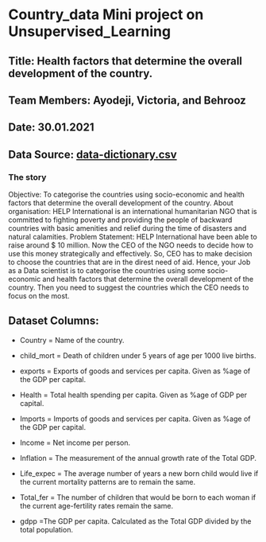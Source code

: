 # Country_data Mini project on Unsupervised_Learning


## Title: Health factors that determine the overall development of the country.   

## Team Members: Ayodeji, Victoria, and Behrooz

## Date: 30.01.2021

## Data Source: [data-dictionary.csv](https://www.kaggle.com/rohan0301/unsupervised-learning-on-country-data?select=data-dictionary.csv)

### The story

Objective: To categorise the countries using socio-economic and health factors that determine the overall development of the country.
About organisation: HELP International is an international humanitarian NGO that is committed to fighting poverty and providing the people of backward countries with basic amenities and relief during the time of disasters and natural calamities.
Problem Statement: HELP International have been able to raise around $ 10 million. Now the CEO of the NGO needs to decide how to use this money strategically and effectively. So, CEO has to make decision to choose the countries that are in the direst need of aid. Hence, your Job as a Data scientist is to categorise the countries using some socio-economic and health factors that determine the overall development of the country. Then you need to suggest the countries which the CEO needs to focus on the most.

## Dataset Columns:
- Country = Name of the country.
- child_mort = Death of children under 5 years of age per 1000 live births.
- exports = Exports of goods and services per capita. Given as %age of the GDP per capital.
- Health = Total health spending per capita. Given as %age of GDP per capital.
- Imports = Imports of goods and services per capita. Given as %age of the GDP per capital.
- Income = Net income per person.
- Inflation = The measurement of the annual growth rate of the Total GDP.
- Life_expec = The average number of years a new born child would live if the current mortality patterns are to remain the same.

- Total_fer = The number of children that would be born to each woman if the current age-fertility rates remain the same.

- gdpp =The GDP per capita. Calculated as the Total GDP divided by the total population.


